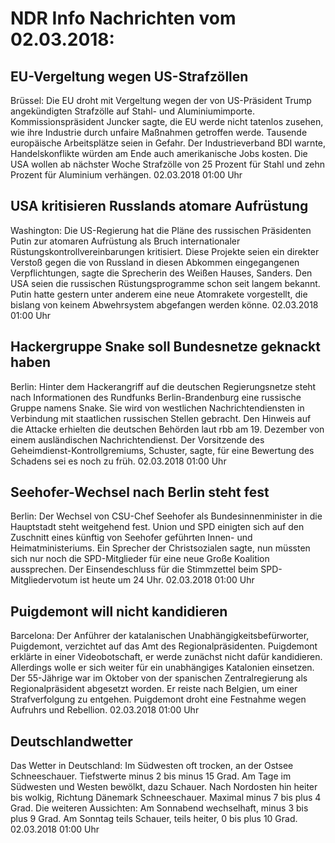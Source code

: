 # NDR Info Nachrichten vom 02.03.2018:


## EU-Vergeltung wegen US-Strafzöllen
Brüssel: Die EU droht mit Vergeltung wegen der von US-Präsident Trump angekündigten Strafzölle auf Stahl- und Aluminiumimporte. Kommissionspräsident Juncker sagte, die EU werde nicht tatenlos zusehen, wie ihre Industrie durch unfaire Maßnahmen getroffen werde. Tausende europäische Arbeitsplätze seien in Gefahr. Der Industrieverband BDI warnte,  Handelskonflikte würden am Ende auch amerikanische Jobs kosten. Die USA wollen ab nächster Woche Strafzölle von 25 Prozent für Stahl und zehn Prozent für Aluminium verhängen. 02.03.2018 01:00 Uhr 

## USA kritisieren Russlands atomare Aufrüstung
Washington: Die US-Regierung hat die Pläne des russischen Präsidenten Putin zur atomaren Aufrüstung als Bruch internationaler Rüstungskontrollvereinbarungen kritisiert. Diese Projekte seien ein direkter Verstoß gegen die von Russland in diesen Abkommen eingegangenen Verpflichtungen, sagte die Sprecherin des Weißen Hauses, Sanders. Den USA seien die russischen Rüstungsprogramme schon seit langem bekannt. Putin hatte gestern unter anderem eine neue Atomrakete vorgestellt, die bislang von keinem Abwehrsystem abgefangen werden könne. 02.03.2018 01:00 Uhr 

## Hackergruppe Snake soll Bundesnetze geknackt haben
Berlin: Hinter dem Hackerangriff auf die deutschen Regierungsnetze steht nach Informationen des Rundfunks Berlin-Brandenburg eine russische Gruppe namens Snake. Sie wird von westlichen Nachrichtendiensten in Verbindung mit staatlichen russischen Stellen gebracht. Den Hinweis auf die Attacke erhielten die  deutschen Behörden laut rbb am 19. Dezember von einem ausländischen Nachrichtendienst. Der Vorsitzende des Geheimdienst-Kontrollgremiums, Schuster, sagte, für eine Bewertung des Schadens sei es noch zu früh. 02.03.2018 01:00 Uhr 

## Seehofer-Wechsel nach Berlin steht fest
Berlin: Der Wechsel von CSU-Chef Seehofer als Bundesinnenminister in die Hauptstadt steht weitgehend fest. Union und SPD einigten sich auf den Zuschnitt eines künftig von Seehofer geführten Innen- und Heimatministeriums. Ein Sprecher der Christsozialen sagte, nun müssten sich nur noch die SPD-Mitglieder für eine neue Große Koalition aussprechen. Der Einsendeschluss für die Stimmzettel beim SPD-Mitgliedervotum ist heute um 24 Uhr. 02.03.2018 01:00 Uhr 

## Puigdemont will nicht kandidieren
Barcelona: Der Anführer der katalanischen Unabhängigkeitsbefürworter, Puigdemont, verzichtet auf das Amt des Regionalpräsidenten. Puigdemont erklärte in einer Videobotschaft, er werde zunächst nicht dafür kandidieren. Allerdings wolle er sich weiter für ein unabhängiges Katalonien einsetzen. Der 55-Jährige war im Oktober von der spanischen Zentralregierung als Regionalpräsident abgesetzt worden. Er reiste nach Belgien, um einer Strafverfolgung zu entgehen. Puigdemont droht eine Festnahme wegen Aufruhrs und Rebellion. 02.03.2018 01:00 Uhr 

## Deutschlandwetter
Das Wetter in Deutschland: Im Südwesten oft trocken, an der Ostsee Schneeschauer. Tiefstwerte minus 2 bis minus 15 Grad. Am Tage im Südwesten und Westen bewölkt, dazu Schauer. Nach Nordosten hin heiter bis wolkig, Richtung Dänemark Schneeschauer. Maximal minus 7 bis plus 4 Grad. Die weiteren Aussichten: Am Sonnabend wechselhaft, minus 3 bis plus 9 Grad. Am Sonntag teils Schauer, teils heiter, 0 bis plus 10 Grad. 02.03.2018 01:00 Uhr 
